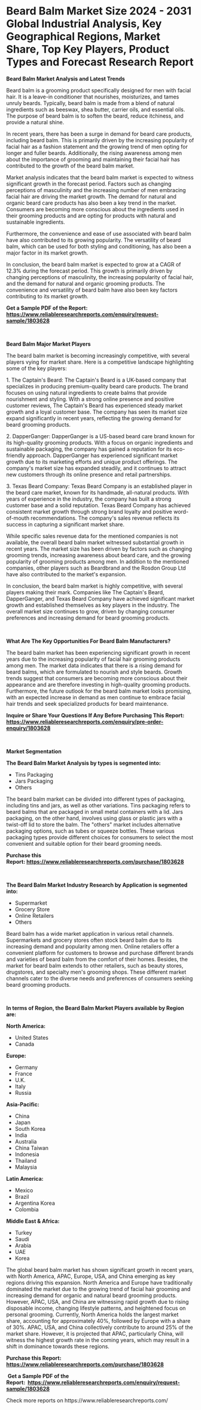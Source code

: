<p><h1>Beard Balm Market Size 2024 - 2031 Global Industrial Analysis, Key Geographical Regions, Market Share, Top Key Players, Product Types and Forecast Research Report</h1></p><p><strong>Beard Balm Market Analysis and Latest Trends</strong></p>
<p><p>Beard balm is a grooming product specifically designed for men with facial hair. It is a leave-in conditioner that nourishes, moisturizes, and tames unruly beards. Typically, beard balm is made from a blend of natural ingredients such as beeswax, shea butter, carrier oils, and essential oils. The purpose of beard balm is to soften the beard, reduce itchiness, and provide a natural shine.</p><p>In recent years, there has been a surge in demand for beard care products, including beard balm. This is primarily driven by the increasing popularity of facial hair as a fashion statement and the growing trend of men opting for longer and fuller beards. Additionally, the rising awareness among men about the importance of grooming and maintaining their facial hair has contributed to the growth of the beard balm market.</p><p>Market analysis indicates that the beard balm market is expected to witness significant growth in the forecast period. Factors such as changing perceptions of masculinity and the increasing number of men embracing facial hair are driving the market growth. The demand for natural and organic beard care products has also been a key trend in the market. Consumers are becoming more conscious about the ingredients used in their grooming products and are opting for products with natural and sustainable ingredients.</p><p>Furthermore, the convenience and ease of use associated with beard balm have also contributed to its growing popularity. The versatility of beard balm, which can be used for both styling and conditioning, has also been a major factor in its market growth.</p><p>In conclusion, the beard balm market is expected to grow at a CAGR of 12.3% during the forecast period. This growth is primarily driven by changing perceptions of masculinity, the increasing popularity of facial hair, and the demand for natural and organic grooming products. The convenience and versatility of beard balm have also been key factors contributing to its market growth.</p></p>
<p><strong>Get a Sample PDF of the Report:&nbsp; <a href="https://www.reliableresearchreports.com/enquiry/request-sample/1803628">https://www.reliableresearchreports.com/enquiry/request-sample/1803628</a></strong></p>
<p>&nbsp;</p>
<p><strong>Beard Balm Major Market Players</strong></p>
<p><p>The beard balm market is becoming increasingly competitive, with several players vying for market share. Here is a competitive landscape highlighting some of the key players:</p><p>1. The Captain's Beard: The Captain's Beard is a UK-based company that specializes in producing premium-quality beard care products. The brand focuses on using natural ingredients to create balms that provide nourishment and styling. With a strong online presence and positive customer reviews, The Captain's Beard has experienced steady market growth and a loyal customer base. The company has seen its market size expand significantly in recent years, reflecting the growing demand for beard grooming products.</p><p>2. DapperGanger: DapperGanger is a US-based beard care brand known for its high-quality grooming products. With a focus on organic ingredients and sustainable packaging, the company has gained a reputation for its eco-friendly approach. DapperGanger has experienced significant market growth due to its marketing efforts and unique product offerings. The company's market size has expanded steadily, and it continues to attract new customers through its online presence and retail partnerships.</p><p>3. Texas Beard Company: Texas Beard Company is an established player in the beard care market, known for its handmade, all-natural products. With years of experience in the industry, the company has built a strong customer base and a solid reputation. Texas Beard Company has achieved consistent market growth through strong brand loyalty and positive word-of-mouth recommendations. The company's sales revenue reflects its success in capturing a significant market share.</p><p>While specific sales revenue data for the mentioned companies is not available, the overall beard balm market witnessed substantial growth in recent years. The market size has been driven by factors such as changing grooming trends, increasing awareness about beard care, and the growing popularity of grooming products among men. In addition to the mentioned companies, other players such as Beardbrand and the Rosdon Group Ltd have also contributed to the market's expansion.</p><p>In conclusion, the beard balm market is highly competitive, with several players making their mark. Companies like The Captain's Beard, DapperGanger, and Texas Beard Company have achieved significant market growth and established themselves as key players in the industry. The overall market size continues to grow, driven by changing consumer preferences and increasing demand for beard grooming products.</p></p>
<p>&nbsp;</p>
<p><strong>What Are The Key Opportunities For Beard Balm Manufacturers?</strong></p>
<p><p>The beard balm market has been experiencing significant growth in recent years due to the increasing popularity of facial hair grooming products among men. The market data indicates that there is a rising demand for beard balms, which are formulated to nourish and style beards. Growth trends suggest that consumers are becoming more conscious about their appearance and are therefore investing in high-quality grooming products. Furthermore, the future outlook for the beard balm market looks promising, with an expected increase in demand as men continue to embrace facial hair trends and seek specialized products for beard maintenance.</p></p>
<p><strong>Inquire or Share Your Questions If Any Before Purchasing This Report: <a href="https://www.reliableresearchreports.com/enquiry/pre-order-enquiry/1803628">https://www.reliableresearchreports.com/enquiry/pre-order-enquiry/1803628</a></strong></p>
<p>&nbsp;</p>
<p><strong>Market Segmentation</strong></p>
<p><strong>The Beard Balm Market Analysis by types is segmented into:</strong></p>
<p><ul><li>Tins Packaging</li><li>Jars Packaging</li><li>Others</li></ul></p>
<p><p>The beard balm market can be divided into different types of packaging, including tins and jars, as well as other variations. Tins packaging refers to beard balms that are packaged in small metal containers with a lid. Jars packaging, on the other hand, involves using glass or plastic jars with a twist-off lid to store the balm. The "others" market includes alternative packaging options, such as tubes or squeeze bottles. These various packaging types provide different choices for consumers to select the most convenient and suitable option for their beard grooming needs.</p></p>
<p><strong>Purchase this Report:&nbsp;<a href="https://www.reliableresearchreports.com/purchase/1803628">https://www.reliableresearchreports.com/purchase/1803628</a></strong></p>
<p>&nbsp;</p>
<p><strong>The Beard Balm Market Industry Research by Application is segmented into:</strong></p>
<p><ul><li>Supermarket</li><li>Grocery Store</li><li>Online Retailers</li><li>Others</li></ul></p>
<p><p>Beard balm has a wide market application in various retail channels. Supermarkets and grocery stores often stock beard balm due to its increasing demand and popularity among men. Online retailers offer a convenient platform for customers to browse and purchase different brands and varieties of beard balm from the comfort of their homes. Besides, the market for beard balm extends to other retailers, such as beauty stores, drugstores, and specialty men's grooming shops. These different market channels cater to the diverse needs and preferences of consumers seeking beard grooming products.</p></p>
<p>&nbsp;</p>
<p><strong>In terms of Region, the Beard Balm Market Players available by Region are:</strong></p>
<p>
    <p> <strong> North America: </strong>
        <ul>
            <li>United States</li>
            <li>Canada</li>
        </ul>
        </p> 
    <p> <strong> Europe: </strong>
        <ul>
            <li>Germany</li>
            <li>France</li>
            <li>U.K.</li>
            <li>Italy</li>
            <li>Russia</li>
        </ul>
        </p> 
    <p> <strong> Asia-Pacific: </strong>
        <ul>
            <li>China</li>
            <li>Japan</li>
            <li>South Korea</li>
            <li>India</li>
            <li>Australia</li>
            <li>China Taiwan</li>
            <li>Indonesia</li>
            <li>Thailand</li>
            <li>Malaysia</li>
        </ul>
        </p> 
    <p> <strong> Latin America: </strong>
        <ul>
            <li>Mexico</li>
            <li>Brazil</li>
            <li>Argentina Korea</li>
            <li>Colombia</li>
        </ul>
        </p> 
    <p> <strong> Middle East & Africa: </strong>
        <ul>
            <li>Turkey</li>
            <li>Saudi</li>
            <li>Arabia</li>
            <li>UAE</li>
            <li>Korea</li>
        </ul>
    </p>
    </p>
<p><p>The global beard balm market has shown significant growth in recent years, with North America, APAC, Europe, USA, and China emerging as key regions driving this expansion. North America and Europe have traditionally dominated the market due to the growing trend of facial hair grooming and increasing demand for organic and natural beard grooming products. However, APAC, USA, and China are witnessing rapid growth due to rising disposable income, changing lifestyle patterns, and heightened focus on personal grooming. Currently, North America holds the largest market share, accounting for approximately 40%, followed by Europe with a share of 30%. APAC, USA, and China collectively contribute to around 25% of the market share. However, it is projected that APAC, particularly China, will witness the highest growth rate in the coming years, which may result in a shift in dominance towards these regions.</p></p>
<p><strong>Purchase this Report: <a href="https://www.reliableresearchreports.com/purchase/1803628">https://www.reliableresearchreports.com/purchase/1803628</a></strong></p>
<p>&nbsp;<strong>Get a Sample PDF of the Report:&nbsp;&nbsp;<a href="https://www.reliableresearchreports.com/enquiry/request-sample/1803628">https://www.reliableresearchreports.com/enquiry/request-sample/1803628</a></strong></p>
<p><strong></strong></p>
<p>Check more reports on https://www.reliableresearchreports.com/</p>